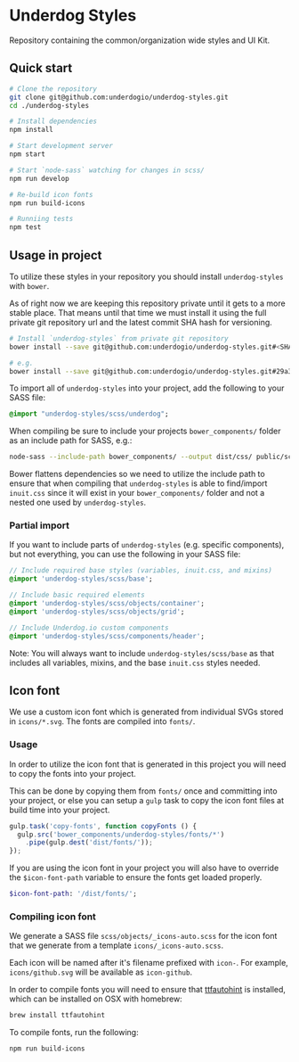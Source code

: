 Underdog Styles
===============

Repository containing the common/organization wide styles and UI Kit.

## Quick start
```bash
# Clone the repository
git clone git@github.com:underdogio/underdog-styles.git
cd ./underdog-styles

# Install dependencies
npm install

# Start development server
npm start

# Start `node-sass` watching for changes in scss/
npm run develop

# Re-build icon fonts
npm run build-icons

# Runniing tests
npm test
```

## Usage in project
To utilize these styles in your repository you should install `underdog-styles` with `bower`.

As of right now we are keeping this repository private until it gets to a more stable place. That means until that time we must install it using the full private git repository url and the latest commit SHA hash for versioning.

```bash
# Install `underdog-styles` from private git repository
bower install --save git@github.com:underdogio/underdog-styles.git#<SHA-HASH>

# e.g.
bower install --save git@github.com:underdogio/underdog-styles.git#29a32b8513b9bf96f6bb7ff96f571c332d88fb46
```

To import all of `underdog-styles` into your project, add the following to your SASS file:

```sass
@import "underdog-styles/scss/underdog";
```

When compiling be sure to include your projects `bower_components/` folder as an include path for SASS, e.g.:

```bash
node-sass --include-path bower_components/ --output dist/css/ public/scss/style.scss
```

Bower flattens dependencies so we need to utilize the include path to ensure that when compiling that `underdog-styles` is able to find/import `inuit.css` since it will exist in your `bower_components/` folder and not a nested one used by `underdog-styles`.

### Partial import
If you want to include parts of `underdog-styles` (e.g. specific components), but not everything, you can use the following in your SASS file:

```sass
// Include required base styles (variables, inuit.css, and mixins)
@import 'underdog-styles/scss/base';

// Include basic required elements
@import 'underdog-styles/scss/objects/container';
@import 'underdog-styles/scss/objects/grid';

// Include Underdog.io custom components
@import 'underdog-styles/scss/components/header';
```

Note: You will always want to include `underdog-styles/scss/base` as that includes all variables, mixins, and the base `inuit.css` styles needed.

## Icon font
We use a custom icon font which is generated from individual SVGs stored in `icons/*.svg`. The fonts are compiled into `fonts/`.

### Usage
In order to utilize the icon font that is generated in this project you will need to copy the fonts into your project.

This can be done by copying them from `fonts/` once and committing into your project, or else you can setup a `gulp` task to copy the icon font files at build time into your project.

```js
gulp.task('copy-fonts', function copyFonts () {
  gulp.src('bower_components/underdog-styles/fonts/*')
    .pipe(gulp.dest('dist/fonts/'));
});
```

If you are using the icon font in your project you will also have to override the `$icon-font-path` variable to ensure the fonts get loaded properly.

```sass
$icon-font-path: '/dist/fonts/';
```

### Compiling icon font
We generate a SASS file `scss/objects/_icons-auto.scss` for the icon font that we generate from a template `icons/_icons-auto.scss`.

Each icon will be named after it's filename prefixed with `icon-`. For example, `icons/github.svg` will be available as `icon-github`.

In order to compile fonts you will need to ensure that [ttfautohint][] is installed, which can be installed on OSX with homebrew:

```bash
brew install ttfautohint
```

To compile fonts, run the following:

```bash
npm run build-icons
```

[ttfautohint]: http://www.freetype.org/ttfautohint/
